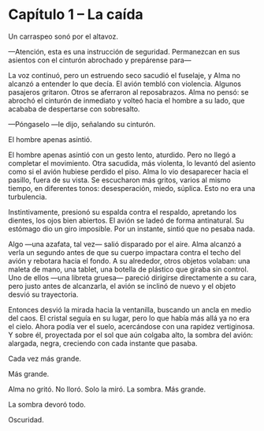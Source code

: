 # Capítulo 1 – La caída

Un carraspeo sonó por el altavoz.

—Atención, esta es una instrucción de seguridad. Permanezcan en sus asientos con el cinturón abrochado y prepárense para—

La voz continuó, pero un estruendo seco sacudió el fuselaje, y Alma no alcanzó a entender lo que decía. El avión tembló con violencia. Algunos pasajeros gritaron. Otros se aferraron al reposabrazos. Alma no pensó: se abrochó el cinturón de inmediato y volteó hacia el hombre a su lado, que acababa de despertarse con sobresalto.

—Póngaselo —le dijo, señalando su cinturón.

El hombre apenas asintió.

El hombre apenas asintió con un gesto lento, aturdido. Pero no llegó a completar el movimiento. Otra sacudida, más violenta, lo levantó del asiento como si el avión hubiese perdido el piso. Alma lo vio desaparecer hacia el pasillo, fuera de su vista. Se escucharon más gritos, varios al mismo tiempo, en diferentes tonos: desesperación, miedo, súplica. Esto no era una turbulencia.

Instintivamente, presionó su espalda contra el respaldo, apretando los dientes, los ojos bien abiertos. El avión se ladeó de forma antinatural. Su estómago dio un giro imposible. Por un instante, sintió que no pesaba nada.

Algo —una azafata, tal vez— salió disparado por el aire. Alma alcanzó a verla un segundo antes de que su cuerpo impactara contra el techo del avión y rebotara hacia el fondo. A su alrededor, otros objetos volaban: una maleta de mano, una tablet, una botella de plástico que giraba sin control. Uno de ellos —una libreta gruesa— pareció dirigirse directamente a su cara, pero justo antes de alcanzarla, el avión se inclinó de nuevo y el objeto desvió su trayectoria.

Entonces desvió la mirada hacia la ventanilla, buscando un ancla en medio del caos. El cristal seguía en su lugar, pero lo que había más allá ya no era el cielo. Ahora podía ver el suelo, acercándose con una rapidez vertiginosa. Y sobre él, proyectada por el sol que aún colgaba alto, la sombra del avión: alargada, negra, creciendo con cada instante que pasaba.

Cada vez más grande.

Más grande.

Alma no gritó. No lloró. Solo la miró. La sombra. Más grande.

La sombra devoró todo.

Oscuridad.
